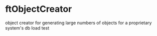 # ftObjectCreator
object creator for generating large numbers of objects for a proprietary system's db load test

